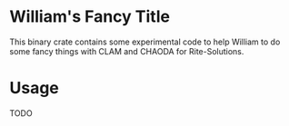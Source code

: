 # William's Fancy Title

This binary crate contains some experimental code to help William to do some fancy things with CLAM and CHAODA for Rite-Solutions.

# Usage

TODO
